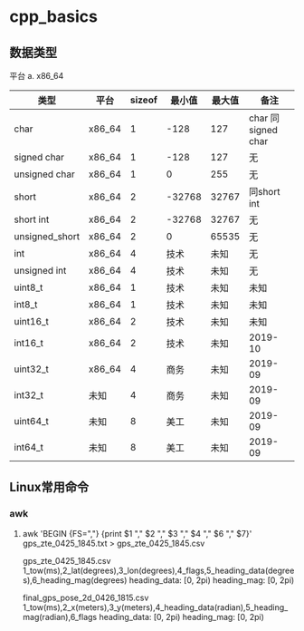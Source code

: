 # cpp_basics

## 数据类型

平台
a. x86_64

类型 | 平台 | sizeof | 最小值 | 最大值 | 备注
-----|-----|------|-----|-----|-------
char  |  x86_64  |  1  |  -128  |  127  |  char 同 signed char
signed char  |  x86_64  |  1  |  -128  |  127  |  无
unsigned char  |  x86_64  |  1  |  0  |  255  |  无
short  |  x86_64  |  2  |  -32768  |  32767  |  同short int
short int  |  x86_64  |  2  |  -32768  |  32767  |  无
unsigned_short  |  x86_64  |  2  |  0  |  65535  |  无
int  |  x86_64  |  4  |  技术  |  未知  |  无
unsigned int  |  x86_64  |  4  |  技术  |  未知  |  无
uint8_t  |  x86_64  |  1  |  技术  |  未知  |  未知
int8_t  |  x86_64  |  1  |  技术  |  未知  |  未知
uint16_t  |  x86_64  |  2  |  技术  |  未知  |  未知
int16_t  |  x86_64  |  2  |  技术  |  未知  |  2019-10
uint32_t  |  x86_64  |  4  |  商务  |  未知  |  2019-09
int32_t  |  未知  |  4  |  商务  |  未知  |  2019-09
uint64_t  |  未知  |  8  |  美工  |  未知  |  2019-09  
int64_t  |  未知  |  8  |  美工  |  未知  |  2019-09 

## Linux常用命令

### awk

1. awk 'BEGIN {FS=","} {print $1 "," $2 "," $3 "," $4 "," $6 "," $7}' gps_zte_0425_1845.txt > gps_zte_0425_1845.csv

    gps_zte_0425_1845.csv
        1_tow(ms),2_lat(degrees),3_lon(degrees),4_flags,5_heading_data(degrees),6_heading_mag(degrees)
                heading_data: [0, 2pi)
                heading_mag: [0, 2pi)

    final_gps_pose_2d_0426_1815.csv
        1_tow(ms),2_x(meters),3_y(meters),4_heading_data(radian),5_heading_mag(radian),6_flags
                heading_data: [0, 2pi)
                heading_mag: [0, 2pi)
